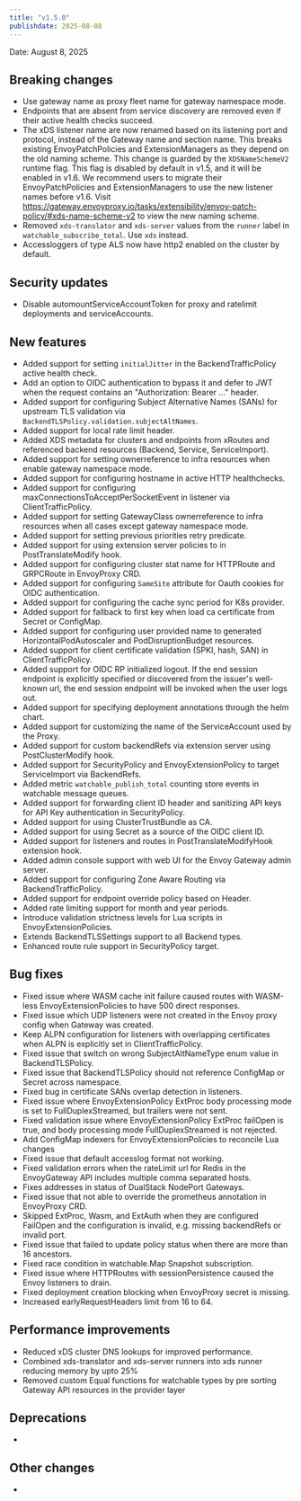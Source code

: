 ```yaml
---
title: "v1.5.0"
publishdate: 2025-08-08
---
```


Date: August 8, 2025

## Breaking changes
- Use gateway name as proxy fleet name for gateway namespace mode.
- Endpoints that are absent from service discovery are removed even if their active health checks succeed.
- The xDS listener name are now renamed based on its listening port and protocol, instead of the Gateway name and section name. This breaks existing EnvoyPatchPolicies and ExtensionManagers as they depend on the old naming scheme. This change is guarded by the `XDSNameSchemeV2` runtime flag. This flag is disabled by default in v1.5, and it will be enabled in v1.6. We recommend users to migrate their EnvoyPatchPolicies and ExtensionManagers to use the new listener names before v1.6. Visit https://gateway.envoyproxy.io/tasks/extensibility/envoy-patch-policy/#xds-name-scheme-v2 to view the new naming scheme.
- Removed `xds-translator` and `xds-server` values from the `runner` label in `watchable_subscribe_total`. Use `xds` instead.
- Accessloggers of type ALS now have http2 enabled on the cluster by default.

## Security updates
- Disable automountServiceAccountToken for proxy and ratelimit deployments and serviceAccounts.

## New features
- Added support for setting `initialJitter` in the BackendTrafficPolicy active health check.
- Add an option to OIDC authentication to bypass it and defer to JWT when the request contains an "Authorization: Bearer ..." header.
- Added support for configuring Subject Alternative Names (SANs) for upstream TLS validation via `BackendTLSPolicy.validation.subjectAltNames`.
- Added support for local rate limit header.
- Added XDS metadata for clusters and endpoints from xRoutes and referenced backend resources (Backend, Service, ServiceImport).
- Added support for setting ownerreference to infra resources when enable gateway namespace mode.
- Added support for configuring hostname in active HTTP healthchecks.
- Added support for configuring maxConnectionsToAcceptPerSocketEvent in listener via ClientTrafficPolicy.
- Added support for setting GatewayClass ownerreference to infra resources when all cases except gateway namespace mode.
- Added support for setting previous priorities retry predicate.
- Added support for using extension server policies to in PostTranslateModify hook.
- Added support for configuring cluster stat name for HTTPRoute and GRPCRoute in EnvoyProxy CRD.
- Added support for configuring `SameSite` attribute for Oauth cookies for OIDC authentication.
- Added support for configuring the cache sync period for K8s provider.
- Added support for fallback to first key when load ca certificate from Secret or ConfigMap.
- Added support for configuring user provided name to generated HorizontalPodAutoscaler and PodDisruptionBudget resources.
- Added support for client certificate validation (SPKI, hash, SAN) in ClientTrafficPolicy.
- Added support for OIDC RP initialized logout. If the end session endpoint is explicitly specified or discovered from the issuer's well-known url, the end session endpoint will be invoked when the user logs out.
- Added support for specifying deployment annotations through the helm chart.
- Added support for customizing the name of the ServiceAccount used by the Proxy.
- Added support for custom backendRefs via extension server using PostClusterModify hook.
- Added support for SecurityPolicy and EnvoyExtensionPolicy to target ServiceImport via BackendRefs.
- Added metric `watchable_publish_total` counting store events in watchable message queues.
- Added support for forwarding client ID header and sanitizing API keys for API Key authentication in SecurityPolicy.
- Added support for using ClusterTrustBundle as CA.
- Added support for using Secret as a source of the OIDC client ID.
- Added support for listeners and routes in PostTranslateModifyHook extension hook.
- Added admin console support with web UI for the Envoy Gateway admin server.
- Added support for configuring Zone Aware Routing via BackendTrafficPolicy.
- Added support for endpoint override policy based on Header.
- Added rate limiting support for month and year periods.
- Introduce validation strictness levels for Lua scripts in EnvoyExtensionPolicies.
- Extends BackendTLSSettings support to all Backend types.
- Enhanced route rule support in SecurityPolicy target.

## Bug fixes
- Fixed issue where WASM cache init failure caused routes with WASM-less EnvoyExtensionPolicies to have 500 direct responses.
- Fixed issue which UDP listeners were not created in the Envoy proxy config when Gateway was created.
- Keep ALPN configuration for listeners with overlapping certificates when ALPN is explicitly set in ClientTrafficPolicy.
- Fixed issue that switch on wrong SubjectAltNameType enum value in BackendTLSPolicy.
- Fixed issue that BackendTLSPolicy should not reference ConfigMap or Secret across namespace.
- Fixed bug in certificate SANs overlap detection in listeners.
- Fixed issue where EnvoyExtensionPolicy ExtProc body processing mode is set to FullDuplexStreamed, but trailers were not sent.
- Fixed validation issue where EnvoyExtensionPolicy ExtProc failOpen is true, and body processing mode FullDuplexStreamed is not rejected.
- Add ConfigMap indexers for EnvoyExtensionPolicies to reconcile Lua changes
- Fixed issue that default accesslog format not working.
- Fixed validation errors when the rateLimit url for Redis in the EnvoyGateway API includes multiple comma separated hosts.
- Fixes addresses in status of DualStack NodePort Gateways.
- Fixed issue that not able to override the prometheus annotation in EnvoyProxy CRD.
- Skipped ExtProc, Wasm, and ExtAuth when they are configured FailOpen and the configuration is invalid, e.g. missing backendRefs or invalid port.
- Fixed issue that failed to update policy status when there are more than 16 ancestors.
- Fixed race condition in watchable.Map Snapshot subscription.
- Fixed issue where HTTPRoutes with sessionPersistence caused the Envoy listeners to drain.
- Fixed deployment creation blocking when EnvoyProxy secret is missing.
- Increased earlyRequestHeaders limit from 16 to 64.

## Performance improvements
- Reduced xDS cluster DNS lookups for improved performance.
- Combined xds-translator and xds-server runners into xds runner reducing memory by upto 25%
- Removed custom Equal functions for watchable types by pre sorting Gateway API resources in the provider layer

## Deprecations
- 

## Other changes
- 

